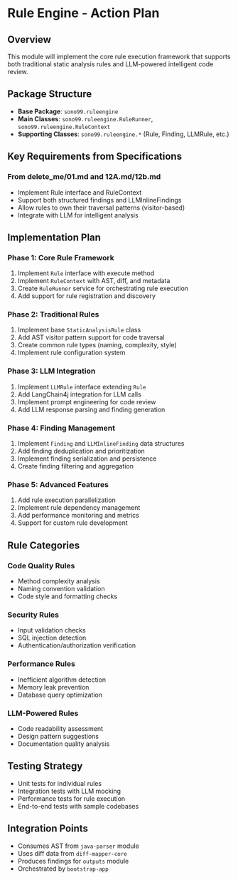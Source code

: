 # Rule Engine - Action Plan

## Overview
This module will implement the core rule execution framework that supports both traditional static analysis rules and LLM-powered intelligent code review.

## Package Structure
- **Base Package**: `sono99.ruleengine`
- **Main Classes**: `sono99.ruleengine.RuleRunner`, `sono99.ruleengine.RuleContext`
- **Supporting Classes**: `sono99.ruleengine.*` (Rule, Finding, LLMRule, etc.)

## Key Requirements from Specifications

### From delete_me/01.md and 12A.md/12b.md
- Implement Rule interface and RuleContext
- Support both structured findings and LLMInlineFindings
- Allow rules to own their traversal patterns (visitor-based)
- Integrate with LLM for intelligent analysis

## Implementation Plan

### Phase 1: Core Rule Framework
1. Implement `Rule` interface with execute method
2. Implement `RuleContext` with AST, diff, and metadata
3. Create `RuleRunner` service for orchestrating rule execution
4. Add support for rule registration and discovery

### Phase 2: Traditional Rules
1. Implement base `StaticAnalysisRule` class
2. Add AST visitor pattern support for code traversal
3. Create common rule types (naming, complexity, style)
4. Implement rule configuration system

### Phase 3: LLM Integration
1. Implement `LLMRule` interface extending `Rule`
2. Add LangChain4j integration for LLM calls
3. Implement prompt engineering for code review
4. Add LLM response parsing and finding generation

### Phase 4: Finding Management
1. Implement `Finding` and `LLMInlineFinding` data structures
2. Add finding deduplication and prioritization
3. Implement finding serialization and persistence
4. Create finding filtering and aggregation

### Phase 5: Advanced Features
1. Add rule execution parallelization
2. Implement rule dependency management
3. Add performance monitoring and metrics
4. Support for custom rule development

## Rule Categories

### Code Quality Rules
- Method complexity analysis
- Naming convention validation
- Code style and formatting checks

### Security Rules
- Input validation checks
- SQL injection detection
- Authentication/authorization verification

### Performance Rules
- Inefficient algorithm detection
- Memory leak prevention
- Database query optimization

### LLM-Powered Rules
- Code readability assessment
- Design pattern suggestions
- Documentation quality analysis

## Testing Strategy
- Unit tests for individual rules
- Integration tests with LLM mocking
- Performance tests for rule execution
- End-to-end tests with sample codebases

## Integration Points
- Consumes AST from `java-parser` module
- Uses diff data from `diff-mapper-core`
- Produces findings for `outputs` module
- Orchestrated by `bootstrap-app`
